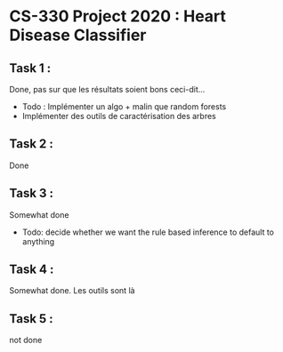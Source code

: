 # CS-330 Project 2020 : Heart Disease Classifier

## Task 1 :
Done, pas sur que les résultats soient bons ceci-dit... 
- Todo : Implémenter un algo + malin que random forests
- Implémenter des outils de caractérisation des arbres

## Task 2 :
Done
## Task 3 :
Somewhat done
- Todo: decide whether we want the rule based inference to default to anything
## Task 4 :
Somewhat done. Les outils sont là

## Task 5 :
not done
